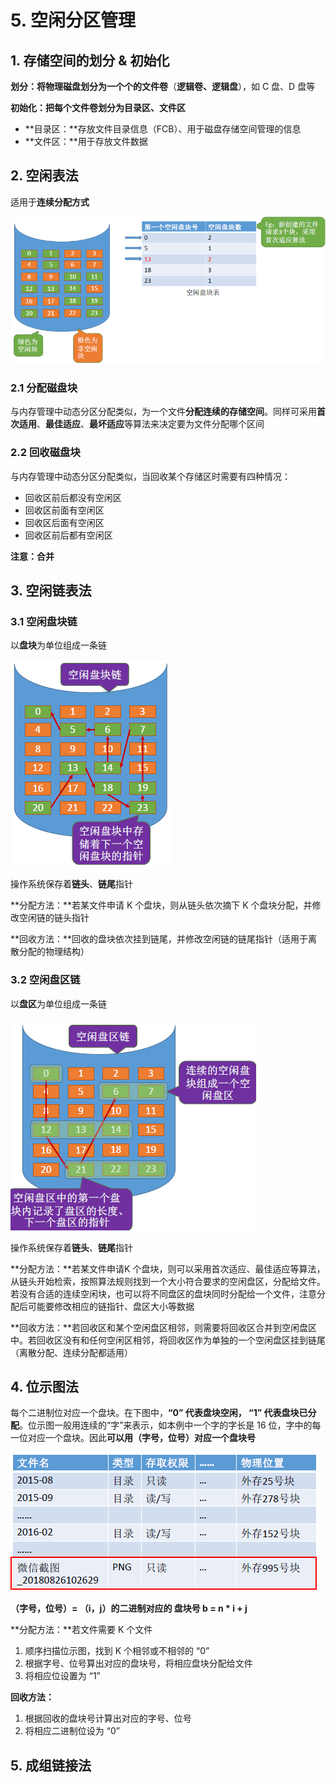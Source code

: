 # 5. 空闲分区管理

## 1. 存储空间的划分 & 初始化

**划分：**将物理磁盘划分为一个个的**文件卷**（**逻辑卷、逻辑盘**），如 C 盘、D 盘等

**初始化：**把每个文件卷划分为**目录区、文件区**

* **目录区：**存放文件目录信息（FCB）、用于磁盘存储空间管理的信息
* **文件区：**用于存放文件数据

## 2. 空闲表法

适用于**连续分配方式**

![](../.gitbook/assets/image%20%28111%29.png)

### 2.1 分配磁盘块

与内存管理中动态分区分配类似，为一个文件**分配连续的存储空间**。同样可采用**首次适用**、**最佳适应**、**最坏适应**等算法来决定要为文件分配哪个区间

### 2.2 回收磁盘块

与内存管理中动态分区分配类似，当回收某个存储区时需要有四种情况：

* 回收区前后都没有空闲区
* 回收区前面有空闲区
* 回收区后面有空闲区
* 回收区前后都有空闲区

**注意：合并**

## 3. 空闲链表法

### 3.1 空闲盘块链

以**盘块**为单位组成一条链

![](../.gitbook/assets/image%20%28106%29.png)

操作系统保存着**链头**、**链尾**指针

**分配方法：**若某文件申请 K 个盘块，则从链头依次摘下 K 个盘块分配，并修改空闲链的链头指针

**回收方法：**回收的盘块依次挂到链尾，并修改空闲链的链尾指针（适用于离散分配的物理结构）

### 3.2 空闲盘区链

以**盘区**为单位组成一条链

![](../.gitbook/assets/image%20%28112%29.png)

操作系统保存着**链头**、**链尾**指针

**分配方法：**若某文件申请K 个盘块，则可以采用首次适应、最佳适应等算法，从链头开始检索，按照算法规则找到一个大小符合要求的空闲盘区，分配给文件。若没有合适的连续空闲块，也可以将不同盘区的盘块同时分配给一个文件，注意分配后可能要修改相应的链指针、盘区大小等数据

**回收方法：**若回收区和某个空闲盘区相邻，则需要将回收区合并到空闲盘区中。若回收区没有和任何空闲区相邻，将回收区作为单独的一个空闲盘区挂到链尾（离散分配、连续分配都适用）

## 4. 位示图法

每个二进制位对应一个盘块。在下图中，**“0” 代表盘块空闲， “1” 代表盘块已分配**。位示图一般用连续的“字”来表示，如本例中一个字的字长是 16 位，字中的每一位对应一个盘块。因此**可以用（字号，位号）对应一个盘块号**

![](../.gitbook/assets/image%20%2891%29.png)

**（字号，位号）= （i，j）的二进制对应的 盘块号 b = n \* i + j**

**分配方法：**若文件需要 K 个文件

1. 顺序扫描位示图，找到 K 个相邻或不相邻的 “0”
2. 根据字号、位号算出对应的盘块号，将相应盘块分配给文件
3. 将相应位设置为 “1”

**回收方法：**

1. 根据回收的盘块号计算出对应的字号、位号
2. 将相应二进制位设为 “0”

## 5. 成组链接法

